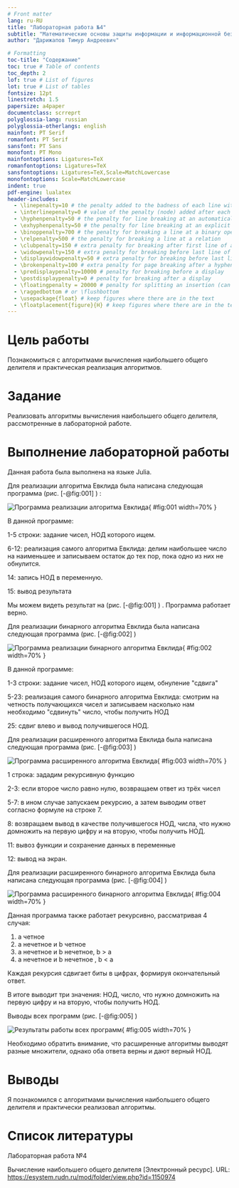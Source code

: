 ```yaml
---
# Front matter
lang: ru-RU
title: "Лабораторная работа №4"
subtitle: "Математические основы защиты информации и информационной безопасности"
author: "Дарижапов Тимур Андреевич"

# Formatting
toc-title: "Содержание"
toc: true # Table of contents
toc_depth: 2
lof: true # List of figures
lot: true # List of tables
fontsize: 12pt
linestretch: 1.5
papersize: a4paper
documentclass: scrreprt
polyglossia-lang: russian
polyglossia-otherlangs: english
mainfont: PT Serif
romanfont: PT Serif
sansfont: PT Sans
monofont: PT Mono
mainfontoptions: Ligatures=TeX
romanfontoptions: Ligatures=TeX
sansfontoptions: Ligatures=TeX,Scale=MatchLowercase
monofontoptions: Scale=MatchLowercase
indent: true
pdf-engine: lualatex
header-includes:
  - \linepenalty=10 # the penalty added to the badness of each line within a paragraph (no associated penalty node) Increasing the value makes tex try to have fewer lines in the paragraph.
  - \interlinepenalty=0 # value of the penalty (node) added after each line of a paragraph.
  - \hyphenpenalty=50 # the penalty for line breaking at an automatically inserted hyphen
  - \exhyphenpenalty=50 # the penalty for line breaking at an explicit hyphen
  - \binoppenalty=700 # the penalty for breaking a line at a binary operator
  - \relpenalty=500 # the penalty for breaking a line at a relation
  - \clubpenalty=150 # extra penalty for breaking after first line of a paragraph
  - \widowpenalty=150 # extra penalty for breaking before last line of a paragraph
  - \displaywidowpenalty=50 # extra penalty for breaking before last line before a display math
  - \brokenpenalty=100 # extra penalty for page breaking after a hyphenated line
  - \predisplaypenalty=10000 # penalty for breaking before a display
  - \postdisplaypenalty=0 # penalty for breaking after a display
  - \floatingpenalty = 20000 # penalty for splitting an insertion (can only be split footnote in standard LaTeX)
  - \raggedbottom # or \flushbottom
  - \usepackage{float} # keep figures where there are in the text
  - \floatplacement{figure}{H} # keep figures where there are in the text
---
```


# Цель работы

Познакомиться с алгоритмами вычисления наибольшего общего делителя и практическая реализация алгоритмов. 

# Задание

Реализовать алгоритмы вычисления наибольшего общего делителя, рассмотренные в лабораторной работе.


# Выполнение лабораторной работы

 
Данная работа была выполнена на языке Julia. 

Для реализации алгоритма Евклида была написана следующая программа (рис. [-@fig:001] ) :

![Программа реализации алгоритма Евклида](image/1.png){ #fig:001 width=70% }

В данной программе: 

1-5 строки: задание чисел, НОД которого ищем.

6-12: реализация самого алгоритма Евклида: делим наибольшее число на наименьшее и записываем остаток до тех пор, пока одно из них не обнулится. 

14: запись НОД в переменную.

15: вывод результата

Мы можем видеть результат на (рис. [-@fig:001] ) . Программа работает верно.

Для реализации бинарного алгоритма Евклида была написана следующая программа (рис. [-@fig:002] )

![Программа реализации бинарного алгоритма Евклида](image/2.png){ #fig:002 width=70% }

В данной программе: 

1-3 строки: задание чисел, НОД которого ищем, обнуление "сдвига"

5-23: реализация самого бинарного алгоритма Евклида: смотрим на четность получающихся чисел и записываем насколько нам необходимо "сдвинуть" число, чтобы получить НОД 

25: сдвиг влево и вывод получившегося НОД.

Для реализации расширенного алгоритма Евклида была написана следующая программа (рис. [-@fig:003] )

![Программа расширенного алгоритма Евклида](image/3.png){ #fig:003 width=70% }

1 строка: зададим рекурсивную функцию

2-3: если второе число равно нулю, возвращаем ответ из трёх чисел

5-7: в ином случае запускаем рекурсию, а затем выводим ответ согласно формуле на строке 7.

8: возвращаем вывод в качестве получившегося НОД, числа, что нужно домножить на первую цифру и на вторую, чтобы получить НОД.

11: вывоз функции и сохранение данных в переменные

12: вывод на экран. 

Для реализации расширенного бинарного алгоритма Евклида была написана следующая программа (рис. [-@fig:004] )

![Программа расширенного бинарного алгоритма Евклида](image/4.png){ #fig:004 width=70% }

Данная программа также работает рекурсивно, рассматривая 4 случая:
1) а четное 
2) а нечетное и b четное 
3) а нечетное и b нечетное, b > a 
4) а нечетное и b нечетное , b < a

Каждая рекурсия сдвигает биты в цифрах, формируя окончательный ответ.

В итоге выводит три значения: НОД, число, что нужно домножить на первую цифру и на вторую, чтобы получить НОД.

Выводы всех программ (рис. [-@fig:005] ) 

![Результаты работы всех программ](image/5.png){ #fig:005 width=70% }

Необходимо обратить внимание, что расширенные алгоритмы выводят разные множители, однако оба ответа верны и дают верный НОД.

# Выводы

Я познакомился с алгоритмами вычисления наибольшего общего делителя и практически реализовал алгоритмы. 

# Список литературы

Лабораторная работа №4

Вычисление наибольшего общего делителя [Электронный ресурс]. URL: https://esystem.rudn.ru/mod/folder/view.php?id=1150974

